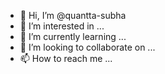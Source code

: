 - 👋 Hi, I’m @quantta-subha
- 👀 I’m interested in ...
- 🌱 I’m currently learning ...
- 💞️ I’m looking to collaborate on ...
- 📫 How to reach me ...

<!---
quantta-subha/quantta-subha is a ✨ special ✨ repository because its `README.md` (this file) appears on your GitHub profile.
You can click the Preview link to take a look at your changes.
--->
